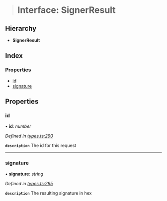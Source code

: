 > # Interface: SignerResult

## Hierarchy

* **SignerResult**

## Index

### Properties

* [id](_types_.signerresult.md#id)
* [signature](_types_.signerresult.md#signature)

## Properties

###  id

• **id**: *number*

*Defined in [types.ts:290](https://github.com/polkadot-js/api/blob/604812d/packages/api/src/types.ts#L290)*

**`description`** The id for this request

___

###  signature

• **signature**: *string*

*Defined in [types.ts:295](https://github.com/polkadot-js/api/blob/604812d/packages/api/src/types.ts#L295)*

**`description`** The resulting signature in hex